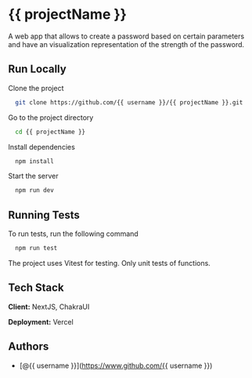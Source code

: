 
# {{ projectName }}

A web app that allows to create a password based on certain parameters and have an visualization representation of the strength of the password.

## Run Locally

Clone the project

```bash
  git clone https://github.com/{{ username }}/{{ projectName }}.git
```

Go to the project directory

```bash
  cd {{ projectName }}
```

Install dependencies

```bash
  npm install
```

Start the server

```bash
  npm run dev
```


## Running Tests

To run tests, run the following command

```bash
  npm run test
```

The project uses Vitest for testing. 
Only unit tests of functions.


## Tech Stack

**Client:** NextJS, ChakraUI

**Deployment:** Vercel


## Authors

- [@{{ username }}](https://www.github.com/{{ username }})  